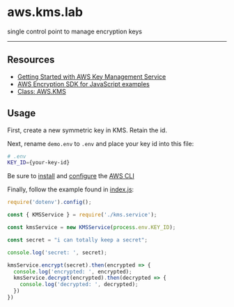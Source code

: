 # aws.kms.lab

single control point to manage encryption keys

---

## Resources

- [Getting Started with AWS Key Management Service](https://aws.amazon.com/kms/getting-started/)
- [AWS Encryption SDK for JavaScript examples](https://docs.aws.amazon.com/encryption-sdk/latest/developer-guide/js-examples.html)
- [Class: AWS.KMS](https://docs.aws.amazon.com/AWSJavaScriptSDK/latest/AWS/KMS.html)

## Usage

First, create a new symmetric key in KMS. Retain the id.

Next, rename `demo.env` to `.env` and place your key id into this file:

```sh
# .env
KEY_ID={your-key-id}
```

Be sure to [install](https://docs.aws.amazon.com/cli/latest/userguide/install-cliv2.html) and [configure](https://docs.aws.amazon.com/cli/latest/userguide/cli-configure-quickstart.html) the [AWS CLI](https://aws.amazon.com/cli)

Finally, follow the example found in [index.js](https://github.com/mrtillman-0001/aws.kms.lab/blob/main/index.js):

```js
require('dotenv').config();

const { KMSService } = require('./kms.service');

const kmsService = new KMSService(process.env.KEY_ID);

const secret = "i can totally keep a secret";

console.log('secret: ', secret);

kmsService.encrypt(secret).then(encrypted => {
  console.log('encrypted: ', encrypted);
  kmsService.decrypt(encrypted).then(decrypted => {
    console.log('decrypted: ', decrypted);
  })
})
```